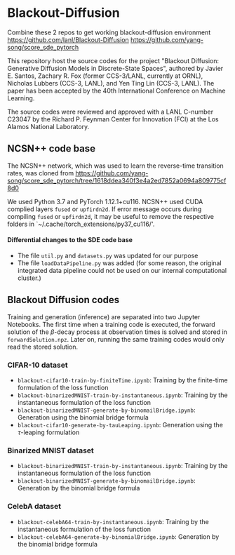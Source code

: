 # Blackout-Diffusion

Combine these 2 repos to get working blackout-diffusion environment 
https://github.com/lanl/Blackout-Diffusion
https://github.com/yang-song/score_sde_pytorch


This repository host the source codes for the project "Blackout Diffusion: Generative Diffusion Models in Discrete-State Spaces", authored by Javier E. Santos, Zachary R. Fox (former CCS-3/LANL, currently at ORNL), Nicholas Lubbers (CCS-3, LANL), and Yen Ting Lin (CCS-3, LANL). The paper has been accepted by the 40th International Conference on Machine Learning. 

The source codes were reviewed and approved with a LANL C-number C23047 by the Richard P. Feynman Center for Innovation (FCI) at the Los Alamos National Laboratory.

## NCSN++ code base
The NCSN++ network, which was used to learn the reverse-time transition rates, was cloned from https://github.com/yang-song/score_sde_pytorch/tree/1618ddea340f3e4a2ed7852a0694a809775cf8d0

We used Python 3.7 and PyTorch 1.12.1+cu116.
NCSN++ used CUDA complied layers `fused` or `upfirdn2d`.
If error message occurs during compiling `fused` or `upfirdn2d`, it may be useful to remove the respective folders in `~/.cache/torch_extensions/py37_cu116/'. 

#### Differential changes to the SDE code base
- The file `util.py` and `datasets.py` was updated for our purpose 
- The file `loadDataPipeline.py` was added (for some reason, the original integrated data pipeline could not be used on our internal computational cluster.)

## Blackout Diffusion codes

Training and generation (inference) are separated into two Jupyter Notebooks. The first time when a training code is executed, the forward solution of the $\beta$-decay process at observation times is solved and stored in `forwardSolution.npz`. Later on, running the same training codes would only read the stored solution.

### CIFAR-10 dataset
- `blackout-cifar10-train-by-finiteTime.ipynb`:  Training by the finite-time formulation of the loss function
- `blackout-binarizedMNIST-train-by-instantaneous.ipynb`:  Training by the instantaneous formulation of the loss function
- `blackout-binarizedMNIST-generate-by-binomailBridge.ipynb`:  Generation using the binomial bridge formula
- `blackout-cifar10-generate-by-tauLeaping.ipynb`:  Generation using the $\tau$-leaping formulation

### Binarized MNIST dataset
- `blackout-binarizedMNIST-train-by-instantaneous.ipynb`:  Training by the instantaneous formulation of the loss function
- `blackout-binarizedMNIST-generate-by-binomailBridge.ipynb`:  Generation by the binomial bridge formula

### CelebA dataset
- `blackout-celebA64-train-by-instantaneous.ipynb`:  Training by the instantaneous formulation of the loss function
- `blackout-celebA64-generate-by-binomialBridge.ipynb`:  Generation by the binomial bridge formula



